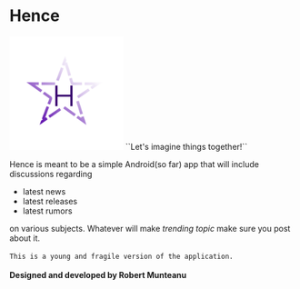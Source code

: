 # Hence
<img src="assets/images/hencelogo.png" width=200px height=200px>
``Let's imagine things together!``

Hence is meant to be a simple Android(so far) app that will include discussions regarding
- latest news
- latest releases
- latest rumors  
  
on various subjects. Whatever will make *trending topic* make sure you post about it.







``This is a young and fragile version of the application.``  
<br/>
**Designed and developed by Robert Munteanu**
